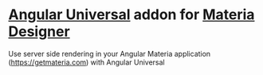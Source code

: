 # [Angular Universal](https://universal.angular.io/) addon for [Materia Designer](https://getmateria.com)

Use server side rendering in your Angular Materia application (https://getmateria.com) with Angular Universal

